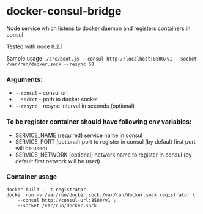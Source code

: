 # docker-consul-bridge

Node service which listens to docker daemon and registers containers in consul

Tested with node 8.2.1

Sample usage `./src/boot.js --consul http://localhost:8500/v1 --socket /var/run/docker.sock --resync 60`

### Arguments:

* `--consul` - consul url
* `--socket` - path to docker socket
* `--resync` - resync interval in seconds (optional)

### To be register container should have following env variables:

* SERVICE_NAME (required) service name in consul
* SERVICE_PORT (optional) port to register in consul (by default first port will be used)
* SERVICE_NETWORK (optional) network name to register in consul (by default first network will be used)

### Container usage

```
docker build . -t registrator
docker run -v /var/run/docker.sock:/var/run/docker.sock registrator \ 
    --consul http://consul-url:8500/v1 \ 
    --socket /var/run/docker.sock
```

